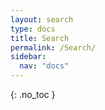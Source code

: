 ```yaml
---
layout: search
type: docs
title: Search
permalink: /Search/
sidebar:
  nav: "docs"
---
```



{: .no_toc }


